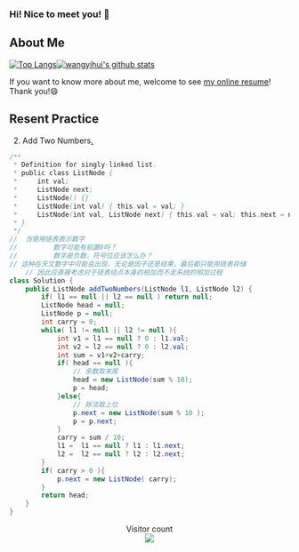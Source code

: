 ### Hi! Nice to meet you! 👋

<!--
**istarwyh/istarwyh** is a ✨ _special_ ✨ repository because its `README.md` (this file) appears on your GitHub profile.

Here are some ideas to get you started:

- 🔭 I’m currently working on ...
- 🌱 I’m currently learning ...
- 👯 I’m looking to collaborate on ...
- 🤔 I’m looking for help with ...
- 💬 Ask me about ...
- 📫 How to reach me: ...
- 😄 Pronouns: ...
- ⚡ Fun fact: ...
-->



## About Me


[![Top Langs](https://github-readme-stats.vercel.app/api/top-langs/?username=istarwyh&hide=css&layout=compact)](https://github.com/anuraghazra/github-readme-stats)[![wangyihui's github stats](https://github-readme-stats.vercel.app/api?username=istarwyh "![wangyihui's github stats")](https://github.com/istarwyh)

If you want to know more about me, welcome to see [my online resume](https://istarwyh.github.io/)! Thank you!😄

## Resent Practice
2. Add Two Numbers[.](https://leetcode-cn.com/problems/add-two-numbers/)


```java
/**
 * Definition for singly-linked list.
 * public class ListNode {
 *     int val;
 *     ListNode next;
 *     ListNode() {}
 *     ListNode(int val) { this.val = val; }
 *     ListNode(int val, ListNode next) { this.val = val; this.next = next; }
 * }
 */
//  当使用链表表示数字
//         数字可能有前置0吗？
//         数字是负数，符号位应该怎么办？
// 这种在天文数字中可能会出现，无论是因子还是结果，最后都只能用链表存储
    // 因此应直接考虑对于链表结点本身的相加而不走系统的相加过程
class Solution {
    public ListNode addTwoNumbers(ListNode l1, ListNode l2) {
        if( l1 == null || l2 == null ) return null;
        ListNode head = null;
        ListNode p = null;
        int carry = 0;
        while( l1 != null || l2 != null ){
            int v1 = l1 == null ? 0 : l1.val;
            int v2 = l2 == null ? 0 : l2.val;
            int sum = v1+v2+carry;
            if( head == null ){
                // 余数取末尾
                head = new ListNode(sum % 10);
                p = head;
            }else{
                // 除法取上位
                p.next = new ListNode(sum % 10 );
                p = p.next;
            }
            carry = sum / 10;
            l1 =  l1 == null ? l1 : l1.next;
            l2 =  l2 == null ? l2 : l2.next;
        }
        if( carry > 0 ){
            p.next = new ListNode( carry);
        }
        return head;
    }
}
```

<p align="center"> 
  Visitor count<br>
  <img src="https://profile-counter.glitch.me/istarwyh/count.svg" />
</p>
